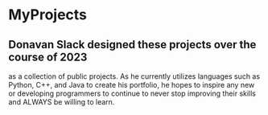 # MyProjects

## Donavan Slack designed these projects over the course of 2023

as a collection of public projects. As he currently utilizes languages such as
Python, C++, and Java to create his portfolio, he hopes to inspire any 
new or developing programmers to continue to never stop improving their skills 
and ALWAYS be willing to learn.
